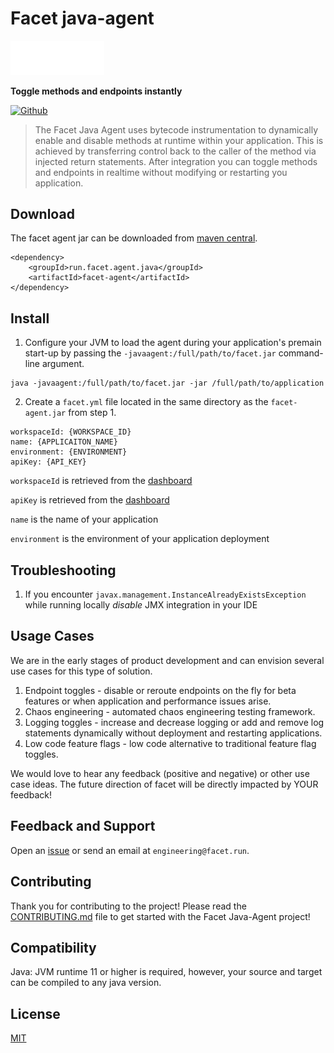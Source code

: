# Facet java-agent
<div>
    <img width="150" src="./images/facet_logo_combo.svg">
</div>

**Toggle methods and endpoints instantly**


[![Github](https://github.com/facet-tech/agent-java/actions/workflows/main.yml/badge.svg)](https://github.com/facet-tech/agent-java/actions/workflows/main.yml/badge.svg)


> The Facet Java Agent uses bytecode instrumentation to dynamically enable and disable methods at runtime within your application.
> This is achieved by transferring control back to the caller of the method via injected return statements.
> After integration you can toggle methods and endpoints in realtime without modifying or restarting you application.

## Download
The facet agent jar can be downloaded from [maven central](https://search.maven.org/artifact/run.facet.agent.java/facet-agent).
```
<dependency>
    <groupId>run.facet.agent.java</groupId>
    <artifactId>facet-agent</artifactId>
</dependency>
```

## Install
1. Configure your JVM to load the agent during your application's premain start-up by passing the `-javaagent:/full/path/to/facet.jar` command-line argument.
```
java -javaagent:/full/path/to/facet.jar -jar /full/path/to/application
```

2. Create a `facet.yml` file located in the same directory as the `facet-agent.jar` from step 1.

```
workspaceId: {WORKSPACE_ID}
name: {APPLICAITON_NAME}
environment: {ENVIRONMENT}
apiKey: {API_KEY}
```

`workspaceId` is retrieved from the [dashboard](http://app.facet.run/)

`apiKey` is retrieved from the [dashboard](http://app.facet.run/)

`name` is the name of your application

`environment` is the environment of your application deployment

## Troubleshooting
1. If you encounter `javax.management.InstanceAlreadyExistsException` while running locally *disable* JMX integration in your IDE

## Usage Cases
We are in the early stages of product development and can envision several use cases for this type of solution.   
1. Endpoint toggles - disable or reroute endpoints on the fly for beta features or when application and performance issues arise.
1. Chaos engineering - automated chaos engineering testing framework.
1. Logging toggles - increase and  decrease logging or add and remove log statements dynamically without deployment and restarting applications.
1. Low code feature flags - low code alternative to traditional feature flag toggles.

We would love to hear any feedback (positive and negative) or other use case ideas.  The future direction of facet will be directly impacted by YOUR feedback!

## Feedback and Support

Open an [issue](https://github.com/facet-tech/agent-java/issues) or send an email at `engineering@facet.run`.

## Contributing

Thank you for contributing to the project! Please read the [CONTRIBUTING.md](./CONTRIBUTING.md) file to get started with the Facet Java-Agent project!

## Compatibility
Java:  JVM runtime 11 or higher is required, however, your source and target can be compiled to any java version.

## License

[MIT](./LICENSE)
